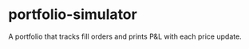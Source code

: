 # portfolio-simulator
A portfolio that tracks fill orders and prints P&amp;L with each price update.
